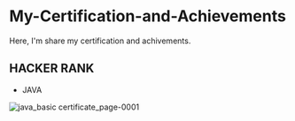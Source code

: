 # My-Certification-and-Achievements
<p>Here, I'm share my certification and achivements.</p>
<h2>HACKER RANK</h2>
<ul>
  <li>JAVA</li>
</ul>


![java_basic certificate_page-0001](https://github.com/user-attachments/assets/824e9039-e569-4c69-bee7-f9ac2a7aa153)
